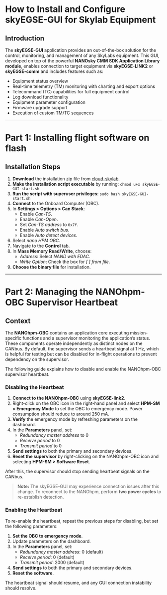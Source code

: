 # How to Install and Configure skyEGSE-GUI for Skylab Equipment

## Introduction

The **skyEGSE-GUI** application provides an out-of-the-box solution for the control, monitoring, and management of any SkyLabs equipment. This GUI, developed on top of the powerful **NANOsky CMM SDK Application Library module**, enables connection to target equipment via **skyEGSE-LINK2** or **skyEGSE-comm** and includes features such as:

- Equipment status overview
- Real-time telemetry (TM) monitoring with charting and export options
- Telecommand (TC) capabilities for full equipment control
- Log download functionality
- Equipment parameter configuration
- Firmware upgrade support
- Execution of custom TM/TC sequences

---

# Part 1: Installing flight software on flash

## Installation Steps

1. **Download** the installation zip file from [cloud-skylab](https://cloud.skylabs.si/d/s/ysb1MxxZKMflwU8uLduIYSGHEK1AV7x5/FQV0Oh0CMYNqj7eimEeY1jbh-j3OUsqz-cb1A3az1bws).
2. **Make the installation script executable** by running:
   `chmod u+x skyEGSE-GUI-start.sh`
3. **Run the script with superuser privileges**:
   `sudo bash skyEGSE-GUI-start.sh`
4. **Connect** to the Onboard Computer (OBC).
5. In **Settings > Options > Can Stack**:
   - Enable *Can-TS*.
   - Enable *Can-Open*.
   - Set *Can-TS address* to `0x7f`.
   - Enable *Auto switch bus*.
   - Enable *Auto detect devices*.
6. Select *nano HPM OBC*.
7. Navigate to the **Control** tab.
8. In **Mass Memory Read/Write**, choose:
   - *Address*: Select *NAND with EDAC*.
   - *Write Option*: Check the box for *[ ] from file*.
9. **Choose the binary file** for installation.

---

# Part 2: Managing the NANOhpm-OBC Supervisor Heartbeat

## Context

The **NANOhpm-OBC** contains an application core executing mission-specific functions and a supervisor monitoring the application’s status. These components operate independently as distinct nodes on the CANbus. By default, the supervisor sends a heartbeat signal at 1 Hz, which is helpful for testing but can be disabled for in-flight operations to prevent dependency on the supervisor.

The following guide explains how to disable and enable the NANOhpm-OBC supervisor heartbeat.

### Disabling the Heartbeat

1. **Connect to the NANOhpm-OBC** using **skyEGSE-link2**.
2. Right-click on the OBC icon in the right-hand panel and select **HPM-SM > Emergency Mode** to set the OBC to emergency mode. Power consumption should reduce to around 250 mA.
3. **Verify** the emergency mode by refreshing parameters on the dashboard.
4. In the **Parameters** panel, set:
   - *Redundancy master address* to 0
   - *Receive period* to 0
   - *Transmit period* to 0
5. **Send settings** to both the primary and secondary devices.
6. **Reset the supervisor** by right-clicking on the NANOhpm-OBC icon and selecting **HPM-SM > Software Reset**.

After this, the supervisor should stop sending heartbeat signals on the CANbus.

> **Note:** The skyEGSE-GUI may experience connection issues after this change. To reconnect to the NANOhpm, perform **two power cycles** to re-establish detection.

### Enabling the Heartbeat

To re-enable the heartbeat, repeat the previous steps for disabling, but set the following parameters:

1. **Set the OBC to emergency mode**.
2. Update parameters on the dashboard.
3. In the **Parameters** panel, set:
   - *Redundancy master address*: 0 (default)
   - *Receive period*: 0 (default)
   - *Transmit period*: 2000 (default)
4. **Send settings** to both the primary and secondary devices.
5. **Reset the software**.

The heartbeat signal should resume, and any GUI connection instability should resolve.
